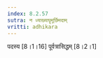 ```yaml
---
index: 8.2.57
sutra: न ध्याख्यापॄमूर्छिमदाम्
vritti: adhikara
---
```


 पदस्य [8।1।16]  पूर्वत्रासिद्धम् [8।2।1] 